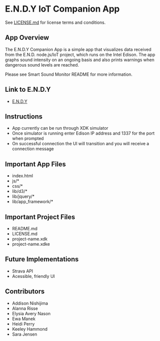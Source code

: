 E.N.D.Y IoT Companion App
===================================

See [LICENSE.md](LICENSE.md) for license terms and conditions.

App Overview
------------
The E.N.D.Y Companion App is a simple app that visualizes
data received from the E.N.D. node.js/IoT project, which runs on the Intel Edison. The app graphs sound intensity on an ongoing basis and also prints warnings when dangerous sound levels are reached. 

Please see Smart Sound Monitor README for more information.

Link to E.N.D.Y
--------------------------
* [E.N.D.Y](https://github.com/Heidi-/SmartSoundMonitor)

Instructions
--------------------------
* App currently can be run through XDK simulator 
* Once simulator is running enter Edison IP address and 1337 for the port when prompted
* On successful connection the UI will transition and you will receive a connection message

Important App Files
--------------------------
* index.html
* js/*
* css/*
* lib/d3/*
* lib/jquery/*
* lib/app_framework/*

Important Project Files
------------------------------
* README.md
* LICENSE.md
* project-name.xdk
* project-name.xdke

Future Implementations
------------------------------
* Strava API
* Acessible, friendly UI

Contributors
------------------------------
* Addison Nishijima
* Alanna Risse
* Elysia Avery Nason
* Ewa Manek
* Heidi Perry
* Keeley Hammond
* Sara Jensen